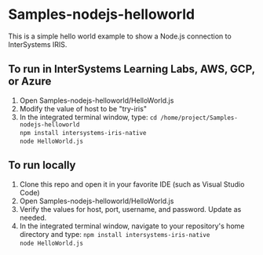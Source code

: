 # Samples-nodejs-helloworld
This is a simple hello world example to show a Node.js connection to InterSystems IRIS. 

## To run in InterSystems Learning Labs, AWS, GCP, or Azure
1. Open Samples-nodejs-helloworld/HelloWorld.js  
2. Modify the value of host to be "try-iris" 
3. In the integrated terminal window, type:
	`cd /home/project/Samples-nodejs-helloworld`  
	`npm install intersystems-iris-native`  
	`node HelloWorld.js`  
	
## To run locally
1. Clone this repo and open it in your favorite IDE (such as Visual Studio Code)
2. Open Samples-nodejs-helloworld/HelloWorld.js 
3. Verify the values for host, port, username, and password. Update as needed.
4. In the integrated terminal window, navigate to your repository's home directory and type:
	`npm install intersystems-iris-native`  
	`node HelloWorld.js`  
